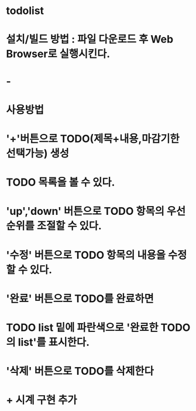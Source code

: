 # todolist
# 설치/빌드 방법 : 파일 다운로드 후 Web Browser로 실행시킨다.
# -
# 사용방법 
# '+'버튼으로 TODO(제목+내용,마감기한 선택가능) 생성
# TODO 목록을 볼 수 있다.
# 'up','down' 버튼으로 TODO 항목의 우선순위를 조절할 수 있다.
# '수정' 버튼으로 TODO 항목의 내용을 수정할 수 있다.
# '완료' 버튼으로 TODO를 완료하면
# TODO list 밑에 파란색으로 '완료한 TODO의 list'를 표시한다.
# '삭제' 버튼으로 TODO를 삭제한다
# + 시계 구현 추가
